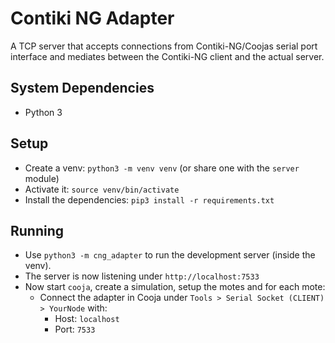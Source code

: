 # Contiki NG Adapter
A TCP server that accepts connections from Contiki-NG/Coojas serial port interface and mediates between the Contiki-NG client and the actual server.

## System Dependencies
* Python 3

## Setup
* Create a venv: `python3 -m venv venv` (or share one with the `server` module)
* Activate it: `source venv/bin/activate`
* Install the dependencies: `pip3 install -r requirements.txt`

## Running
* Use `python3 -m cng_adapter` to run the development server (inside the venv).
* The server is now listening under `http://localhost:7533`
* Now start `cooja`, create a simulation, setup the motes and for each mote:
    * Connect the adapter in Cooja under `Tools > Serial Socket (CLIENT) > YourNode` with:
        * Host: `localhost`
        * Port: `7533`
